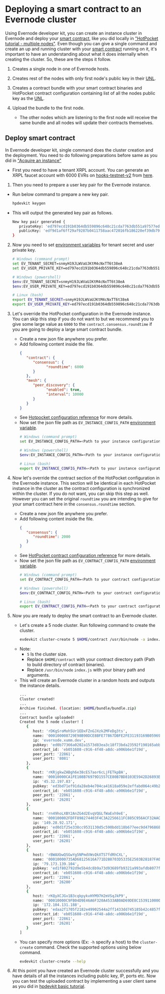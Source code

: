 # Deploying a smart contract to an Evernode cluster

Using Evernode developer kit, you can create an instance cluster in Evernode and deploy your [smart contract](../hotpocket/concepts.md#smart-contract), like you did locally in ["HotPocket tutorial - multiple nodes"](/hotpocket/tutorial-multinode.md). Even though you can give a single command and create an up and running cluster with your [smart contract](../hotpocket/concepts.md#smart-contract) running on it, it's important to have an understanding about what it does internally when creating the cluster. So, these are the steps it follow.
1. Creates a single node in one of Evernode hosts.
   
2. Creates rest of the nodes with only first node's public key in their [UNL](../hotpocket/concepts.md#unl---unique-node-list).
   
3. Creates a contract bundle with your smart contract binaries and HotPocket contract configuration containing list of all the nodes public key as the [UNL](../hotpocket/concepts.md#unl---unique-node-list).
   
4. Upload the bundle to the first node.
   - The other nodes which are listening to the first node will receive the same bundle and all nodes will update their contracts themselves.

## Deploy smart contract
In Evernode developer kit, single command does the cluster creation and the deployment. You need to do following preparations before same as you did in ["Acquire an instance"](tutorial-basics.md#acquire-an-instance)
- First you need to have a tenant XRPL account. You can generate an XRPL faucet account with 6000 EVRs on [hooks-testnet-v2](https://xrpl-hooks.readme.io/) from [here](https://dashboard.evernode.org/#/testnet-faucet).
1. Then you need to prepare a user key pair for the Evernode instance.
  - Run below command to prepare a new key pair.
      ```bash
      hpdevkit keygen
      ```
  - This will output the generated key pair as follows.
      ```bash
      New key pair generated {
         privateKey: 'ed797ecd191b0364db559896c648c21cda7763db551a97577ed9ffb0ebb41881d8f9d1af6ff29af9287b0411758aac472016fb186220ef39db7959294c28857909',
         publicKey: 'edf9d1af6ff29af9287b0411758aac472016fb186220ef39db7959294c28857909'
      }
      ```

2. Now you need to set [environment variables](../evdevkit/index.md#environment-variables) for tenant secret and user private key.
   ```bash
   # Windows (command prompt)
   set EV_TENANT_SECRET=snmyH19JLWVaUJKtM4cNxTT6t38eA
   set EV_USER_PRIVATE_KEY=ed797ecd191b0364db559896c648c21cda7763db551a97577ed9ffb0ebb41881d8f9d1af6ff29af9287b0411758aac472016fb186220ef39db7959294c28857909

   # Windows (powershell)
   $env:EV_TENANT_SECRET=snmyH19JLWVaUJKtM4cNxTT6t38eA
   $env:EV_USER_PRIVATE_KEY=ed797ecd191b0364db559896c648c21cda7763db551a97577ed9ffb0ebb41881d8f9d1af6ff29af9287b0411758aac472016fb186220ef39db7959294c28857909

   # Linux (bash)
   export EV_TENANT_SECRET=snmyH19JLWVaUJKtM4cNxTT6t38eA
   export EV_USER_PRIVATE_KEY=ed797ecd191b0364db559896c648c21cda7763db551a97577ed9ffb0ebb41881d8f9d1af6ff29af9287b0411758aac472016fb186220ef39db7959294c28857909
   ```

3. Let's override the HotPocket configuration in the Evernode instance. You can skip this step if you do not want to but we recommend you to give some large value as `6000` to the `contract.consensus.roundtime` if you are going to deploy a large smart contract bundle.
   - Create a new json file anywhere you prefer.
   - Add following content inside the file.
      ```json
      {
         "contract": {
            "consensus": {
                  "roundtime": 6000
            }
         },
         "mesh": {
            "peer_discovery": {
                  "enabled": true,
                  "interval": 10000
            }
         }
      }
      ```
   - See [Hotpocket configuration reference](/hotpocket/reference-configuration.md) for more details.
   - Now set the json file path as `EV_INSTANCE_CONFIG_PATH` [environment variable](../evdevkit/index.md#environment-variables).
      ```bash
      # Windows (command prompt)
      set EV_INSTANCE_CONFIG_PATH=<Path to your instance configuration json file>
      
      # Windows (powershell)
      $env:EV_INSTANCE_CONFIG_PATH=<Path to your instance configuration json file>
      
      # Linux (bash)
      export EV_INSTANCE_CONFIG_PATH=<Path to your instance configuration json file>
      ```


4. Now let's override the contract section of the HotPocket configuration in the Evernode instance. This section will be identical in each HotPocket instance in the cluster as the contract configuration is synchronized within the cluster. If you do not want, you can skip this step as well. However you can set the original `roundtime` you are intending to give for your smart contract here in the `consensus.roundtime` section.
   - Create a new json file anywhere you prefer.
   - Add following content inside the file.
      ```json
      {
         "consensus": {
            "roundtime": 2000
         }
      }
      ```
   - See [HotPocket contract configuration reference](/hotpocket/reference-configuration.md#contract) for more details.
   - Now set the json file path as `EV_CONTRACT_CONFIG_PATH` [environment variable](../evdevkit/index.md#environment-variables).
      ```bash
      # Windows (command prompt)
      set EV_CONTRACT_CONFIG_PATH=<Path to your contract configuration json file>
      
      # Windows (powershell)
      $env:EV_CONTRACT_CONFIG_PATH=<Path to your contract configuration json file>
      
      # Linux (bash)
      export EV_CONTRACT_CONFIG_PATH=<Path to your contract configuration json file>
      ```

5. Now you are ready to deploy the smart contract to an Evernode cluster.
   - Let's create a 5 node cluster. Run following command to create the cluster.
      ```bash
      evdevkit cluster-create 5 $HOME/contract /usr/bin/node -a index.js
      ```
   - Note:
        - `5` Is the cluster size.
        - Replace `$HOME/contract` with your contract directory path (Path to build directory of contract binaries).
        - Replace `/usr/bin/node` `index.js` with your binary path and arguments.
   - This will create an Evernode cluster in a random hosts and outputs the instance details.
      ```bash
      ...
      Cluster created!
      ...
      Archive finished. (location: $HOME/bundle/bundle.zip)
      ...
      Contract bundle uploaded!
      Created the 5 node cluster! [
         {
            host: 'rDKgSroMoh5Ur1EDxFZnGJXzk2MFeDg3ts',
            name: '000100008729E98B90DCE8BFE77867DBFE2FE31193169B059699D576000000DB',
            ip: 'evernode.xumm.dev',
            pubkey: 'ed0b77366a0202a1573d83ea3c18f73bda23592f190165abb9e82ee03379978014',
            contract_id: 'eb051608-c916-4f48-a8dc-a906b6e1f19d',
            peer_port: '22861',
            user_port: '8081'
         },
         {
            host: 'rKRjgkwZABgh6e38cES7aor6cLjFETkpBA',
            name: '00010000CA1FE108B76979D1557CE80B7BD8103E5942D26893E8B1C300000028',
            ip: '45.32.197.83',
            pubkey: 'ed3bd71ef91da28eb4e704ca41618a059e2effabd064c49b226d2edec6cbc5b40b',
            contract_id: 'eb051608-c916-4f48-a8dc-a906b6e1f19d',
            peer_port: '22861',
            user_port: '26201'
         },
         {
            host: 'rn49hoLXBY2AnZG4d2EvqVQGLfWaExh9eE',
            name: '000100002FDFF898274403F4C3A2256611FC885C956ACF32AACE82C400000029',
            ip: '149.28.92.171',
            pubkey: 'ed0d1f25e338cc9531130d5c590bdd118b677eec9d4796868128543aaad1ccdbdf',
            contract_id: 'eb051608-c916-4f48-a8dc-a906b6e1f19d',
            peer_port: '22861',
            user_port: '26201'
         },
         {
            host: 'rBWAXbwQSGwYg5NPmdVWsQkXTS7fdRhCXL',
            name: '00010000735AD68125616A771D288703D5335E2503B28187FA05B7E90000004E',
            ip: '79.173.139.104',
            pubkey: 'ed1f802792d9e5b4dc8b9a73d93689fb9321a993afdb8077f91611695137be87cd',
            contract_id: 'eb051608-c916-4f48-a8dc-a906b6e1f19d',
            peer_port: '22861',
            user_port: '26200'
         },
         {
            host: 'rKQyXCJGv1B3cqkpykvHYM97H2mVSqJkP9',
            name: '00010000C9FB04D9E46A6F320A4533AB0AD69DE8C15391100000099B00000000',
            ip: '172.104.131.188',
            pubkey: 'edaa2f1705f2182e49902544a2ff1433dd745185b42c4857fd7b244eace86e0da1',
            contract_id: 'eb051608-c916-4f48-a8dc-a906b6e1f19d',
            peer_port: '22861',
            user_port: '26201'
         }
      ]
      ```
   - You can specify more options (Ex: `-h` specify a host) to the `cluster-create` command. Check the supported options using below command.
      ```bash
      evdevkit cluster-create --help
      ```
   
6. At this point you have created an Evernode cluster successfully and you have details of all the instances including public key, IP, ports etc. Now you can test the uploaded contract by implementing a user client same as you did in [hpdevkit basic tutorial](../hotpocket/tutorial-basics.md#create-the-client-application).
